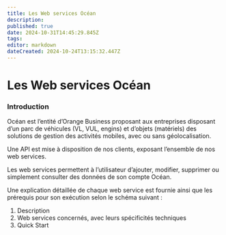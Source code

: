 ```yaml
---
title: Les Web services Océan
description: 
published: true
date: 2024-10-31T14:45:29.845Z
tags: 
editor: markdown
dateCreated: 2024-10-24T13:15:32.447Z
---
```


# Les Web services Océan

### Introduction

Océan est l’entité d’Orange Business proposant aux entreprises disposant d’un parc de véhicules (VL, VUL, engins) et d’objets (matériels) des solutions de gestion des activités mobiles, avec ou sans géolocalisation.

Une API est mise à disposition de nos clients, exposant l’ensemble de nos web services.

Les web services permettent à l’utilisateur d’ajouter, modifier, supprimer ou simplement consulter des données de son compte Océan.

Une explication détaillée de chaque web service est fournie ainsi que les prérequis pour son exécution selon le schéma suivant :

1.  Description
2.  Web services concernés, avec leurs spécificités techniques
3.  Quick Start
